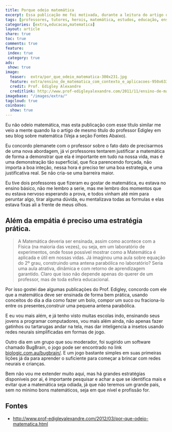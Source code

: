 ```yaml
---
title: Porque odeio matemática
excerpt: Essa publicação me foi motivada, durante a leitura do artigo do proessor Edglei, veja na seção abiaxo fontes, o link.
tags: [professores, tutores, herois, matemática, estudos, educação, ensino, tática, estratégia, planejamento, adolescente, metodológia, empátia]
categories: [extra,educacao,matematica]
layout: article
share: true
toc: true
comments: true
feature:
 index: true
 category: true
ads: 
 show: true
image:
  teaser:  extra/por_que_odeio_matematica-300x231.jpg
  feature: extra/ensino_de_matematica_com_contexto_e_aplicacoes-950x633.jpg  
  credit: Prof. Edigley Alexandre
  creditlink: http://www.prof-edigleyalexandre.com/2011/11/ensino-de-matematica-com-o-contexto-e.html
imagebase: "/images/extra/"
tagcloud: true
coinbase:
  show: true
---
```


Eu não odeio matemática, mas esta publicação com esse título similar me
veio a mente quando lia o artigo de mesmo título do professor Edigley 
em seu blog sobre matemática (Veja a seção Fontes Abaixo).

Eu concordo plemanete com o professor sobre o fato dato de precisarmos 
de uma nova abordagem, já vi professores tentarem justificar a matemática
de forma a demonstrar que ela é importante em tudo na nossa vida, mas é uma 
demonstração tão superficial, que fica parencendo forçada, não importa a boa
inteção, nessa hora é preciso ter uma boa estrategia, e uma justificativa real.
Se não cria-se uma barreira maior.

Eu tive dois professores que fizeram eu gostar de matemática, eu estava no
ensino básico, não me lembro a serie, mas me lembro dos momentos que eu estava 
nervoso esperando a prova, e todos vinham até mim para peruntar algo, tirar 
alguma dúvida, eu mentalizava todas as formulas e elas estava fixas ali a 
frente de meus olhos.

## Além da empátia é preciso uma estratégia prática.

> A Matemática deveria ser ensinada, assim como acontece com a 
Física (na maioria das vezes), ou seja, em um laboratório de 
experimentos, onde fosse possível mostrar como a Matemática é 
aplicada e útil em nossas vidas. Já imaginou uma aula sobre 
equação do 2º grau, construindo uma antena parabólica no 
laboratório? Seria uma aula atrativa, dinâmica e com retorno 
de aprendizagem garantido. Claro que isso não depende apenas 
do querer de um professor, mas de toda esfera educacional.

Por isso gostei dae algumas publicaçòes do Prof. Edigley, concordo com ele
que a matemática deve ser ensinada de forma bem prática, usando conceitos 
do dia a dia como fazer um bolo, compor um suco ou fraciona-lo entre os 
presentes,construir uma pequena antena parabólica.

E eu vou mais além, e já tenho visto muitas escolas indo, ensinando 
seus jovens a programar computadores, vou mais além ainda, não apenas
fazer gatinhos ou tartarugas andar na tela, mas dar inteligencia a 
insetos usando redes neurais simplificadas em formas de jogo.  

Outro dia em um grupo que sou moderador, foi sugirido um software
chamado BugBrain, o jogo pode ser encontrado no link [biologic.com.au/bugbrain/](biologic.com.au/bugbrain/).
E um jogo bastante simples em suas primeiras lições já da para aprender
o suficiente para começar a brincar com redes neurais e crianças.

Bem não vou me extender muito aqui, mas há grandes estratégias
disponiveis por ai, é importante pesquisar e achar a que se identifica
mais e evitar que a matemática seja odiada, já que não teremos 
um grande pais, sem no minimo bons matemáticos, seja em que nível 
e profissão for.  

## Fontes

 * http://www.prof-edigleyalexandre.com/2012/03/por-que-odeio-matematica.html